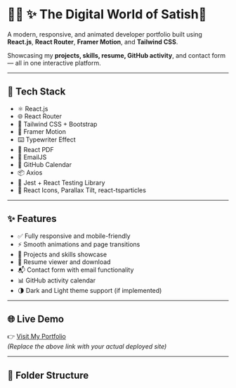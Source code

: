 # 🧑‍💻 ✨ The Digital World of Satish🚀

A modern, responsive, and animated developer portfolio built using **React.js**, **React Router**, **Framer Motion**, and **Tailwind CSS**.

Showcasing my **projects, skills, resume, GitHub activity**, and contact form — all in one interactive platform.

---

## 🔧 Tech Stack

- ⚛️ React.js  
- 🌐 React Router  
- 💨 Tailwind CSS + Bootstrap  
- 🎥 Framer Motion  
- ⌨️ Typewriter Effect  
- 📄 React PDF  
- 💌 EmailJS  
- 🌟 GitHub Calendar  
- 📦 Axios  
- 🧪 Jest + React Testing Library  
- 💫 React Icons, Parallax Tilt, react-tsparticles

---

## ✨ Features

- ✅ Fully responsive and mobile-friendly  
- ⚡ Smooth animations and page transitions  
- 🧠 Projects and skills showcase  
- 📜 Resume viewer and download  
- 📬 Contact form with email functionality  
- 📊 GitHub activity calendar  
- 🌗 Dark and Light theme support (if implemented)

---

## 🌐 Live Demo

👉 [Visit My Portfolio](https://your-portfolio-link.com)  
*(Replace the above link with your actual deployed site)*

---

## 📁 Folder Structure

